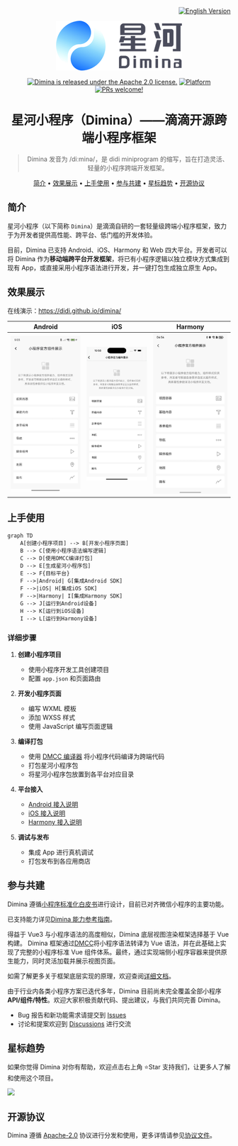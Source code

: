 <p align="right">
  <a href="./README_EN.md">
    <img src="https://img.shields.io/badge/README-English%20⤴-26A69A.svg" alt="English Version" />
  </a>
</p>

<div align="center">

![Dimina](./static/logo.png)

[![Dimina is released under the Apache 2.0 license.](https://img.shields.io/badge/License-Apache%202.0-blue)](https://github.com/didi/dimina/blob/HEAD/LICENSE)
[![Platform](https://img.shields.io/badge/Platform-%20Android%20%7C%20iOS%20%7C%20Harmony%20%7C%20Web-4CAF50)](#效果展示)
[![PRs welcome!](https://img.shields.io/badge/PRs-Welcome-FF6F61)](https://github.com/didi/dimina/blob/HEAD/CONTRIBUTING.md)

# 星河小程序（Dimina）——滴滴开源跨端小程序框架

> Dimina 发音为 /diːminə/，是 didi miniprogram 的缩写，旨在打造灵活、轻量的小程序跨端开发框架。

[简介](#简介) • [效果展示](#效果展示) • [上手使用](#上手使用) • [参与共建](#参与共建) • [星标趋势](#星标趋势) • [开源协议](#开源协议)

</div>

## 简介

星河小程序（以下简称 `Dimina`）是滴滴自研的一套轻量级跨端小程序框架，致力于为开发者提供高性能、跨平台、低门槛的开发体验。

目前，Dimina 已支持 Android、iOS、Harmony 和 Web 四大平台。开发者可以将 Dimina 作为**移动端跨平台开发框架**，将已有小程序逻辑以独立模块方式集成到现有 App，或直接采用小程序语法进行开发，并一键打包生成独立原生 App。

## 效果展示

在线演示：<https://didi.github.io/dimina/>

| Android | iOS | Harmony |
| ---- | ---- | ---- |
| ![Android](./static/android.jpg) | ![iOS](./static/ios.jpg) | ![Harmony](./static/harmony.jpg) |

## 上手使用

```mermaid
graph TD
    A[创建小程序项目] --> B[开发小程序页面]
    B --> C[使用小程序语法编写逻辑]
    C --> D[使用DMCC编译打包]
    D --> E[生成星河小程序包]
    E --> F{目标平台}
    F -->|Android| G[集成Android SDK]
    F -->|iOS| H[集成iOS SDK]
    F -->|Harmony| I[集成Harmony SDK]
    G --> J[运行到Android设备]
    H --> K[运行到iOS设备]
    I --> L[运行到Harmony设备]
```

### 详细步骤

1. **创建小程序项目**
   - 使用小程序开发工具创建项目
   - 配置 `app.json` 和页面路由

2. **开发小程序页面**
   - 编写 WXML 模板
   - 添加 WXSS 样式
   - 使用 JavaScript 编写页面逻辑

3. **编译打包**
   - 使用 [DMCC 编译器](./fe/packages/compiler/README.md) 将小程序代码编译为跨端代码
   - 打包星河小程序包
   - 将星河小程序包放置到各平台对应目录

4. **平台接入**
   - [Android 接入说明](./android/README.md)
   - [iOS 接入说明](./iOS/README.md)
   - [Harmony 接入说明](./harmony/dimina/README.md)

5. **调试与发布**
   - 集成 App 进行真机调试
   - 打包发布到各应用商店

## 参与共建

Dimina 遵循[小程序标准化白皮书](https://www.w3.org/TR/mini-app-white-paper/)进行设计，目前已对齐微信小程序的主要功能。

已支持能力详见[Dimina 能力参考指南](./docs/API-Reference.md)。

得益于 Vue3 与小程序语法的高度相似，Dimina 底层视图渲染框架选择基于 Vue 构建。 Dimina 框架通过[DMCC](./fe/packages/compiler/README.md)将小程序语法转译为 Vue 语法，并在此基础上实现了完整的小程序标准 Vue 组件体系。最终，通过实现端侧小程序容器来提供原生能力，同时灵活加载并展示视图页面。

如需了解更多关于框架底层实现的原理，欢迎查阅[详细文档](./docs/README.md)。

由于行业内各类小程序方案已迭代多年，Dimina 目前尚未完全覆盖全部小程序 **API/组件/特性**。欢迎大家积极贡献代码、提出建议，与我们共同完善 Dimina。

- Bug 报告和新功能需求请提交到 [Issues](https://github.com/didi/dimina/issues)
- 讨论和提案欢迎到 [Discussions](https://github.com/didi/dimina/discussions) 进行交流

## 星标趋势

如果你觉得 Dimina 对你有帮助，欢迎点击右上角 ⭐Star 支持我们，让更多人了解和使用这个项目。

<img src="https://api.star-history.com/svg?repos=didi/dimina&type=Date" style="width: 60%; height: auto;">

## 开源协议

Dimina 遵循 [Apache-2.0](https://opensource.org/license/apache-2-0) 协议进行分发和使用，更多详情请参见[协议文件](LICENSE)。
